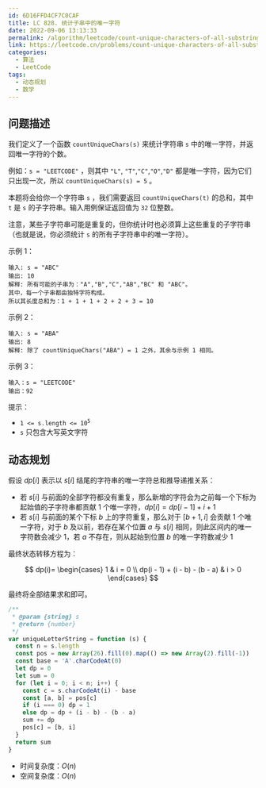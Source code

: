 ```yaml
---
id: 6D16FFD4CF7C0CAF
title: LC 828. 统计子串中的唯一字符
date: 2022-09-06 13:13:33
permalink: /algorithm/leetcode/count-unique-characters-of-all-substrings-of-a-given-string
link: https://leetcode.cn/problems/count-unique-characters-of-all-substrings-of-a-given-string
categories:
  - 算法
  - LeetCode
tags:
  - 动态规划
  - 数学
---
```


<Level :type='3'/>

## 问题描述

我们定义了一个函数 `countUniqueChars(s)` 来统计字符串 `s` 中的唯一字符，并返回唯一字符的个数。

例如：`s = "LEETCODE"` ，则其中 `"L"`, `"T"`,`"C"`,`"O"`,`"D"` 都是唯一字符，因为它们只出现一次，所以 `countUniqueChars(s) = 5` 。

本题将会给你一个字符串 `s` ，我们需要返回 `countUniqueChars(t)` 的总和，其中 `t` 是 `s` 的子字符串。输入用例保证返回值为 `32` 位整数。

注意，某些子字符串可能是重复的，但你统计时也必须算上这些重复的子字符串（也就是说，你必须统计 `s` 的所有子字符串中的唯一字符）。

示例 1：

```text
输入: s = "ABC"
输出: 10
解释: 所有可能的子串为："A","B","C","AB","BC" 和 "ABC"。
其中，每一个子串都由独特字符构成。
所以其长度总和为：1 + 1 + 1 + 2 + 2 + 3 = 10
```

示例 2：

```text
输入: s = "ABA"
输出: 8
解释: 除了 countUniqueChars("ABA") = 1 之外，其余与示例 1 相同。
```

示例 3：

```text
输入：s = "LEETCODE"
输出：92
```

提示：

- <code>1 <= s.length <= 10<sup>5</sup></code>
- `s` 只包含大写英文字符

## 动态规划

假设 $dp[i]$ 表示以 $s[i]$ 结尾的字符串的唯一字符总和推导递推关系：

- 若 $s[i]$ 与前面的全部字符都没有重复，那么新增的字符会为之前每一个下标为起始值的子字符串都贡献 $1$ 个唯一字符，$dp[i] = dp[i - 1] + i + 1$
- 若 $s[i]$ 与前面的某个下标 $b$ 上的字符重复，那么对于 $[b + 1, i]$ 会贡献 $1$ 个唯一字符，对于 $b$ 及以前，若存在某个位置 $a$ 与 $s[i]$ 相同，则此区间内的唯一字符数会减少 $1$，若 $a$ 不存在，则从起始到位置 $b$ 的唯一字符数减少 $1$

最终状态转移方程为：

$$
dp(i)=
\begin{cases}
1 & i = 0 \\
dp(i - 1) + (i - b) - (b - a) & i > 0
\end{cases}
$$

最终将全部结果求和即可。

```javascript
/**
 * @param {string} s
 * @return {number}
 */
var uniqueLetterString = function (s) {
  const n = s.length
  const pos = new Array(26).fill(0).map(() => new Array(2).fill(-1))
  const base = 'A'.charCodeAt(0)
  let dp = 0
  let sum = 0
  for (let i = 0; i < n; i++) {
    const c = s.charCodeAt(i) - base
    const [a, b] = pos[c]
    if (i === 0) dp = 1
    else dp = dp + (i - b) - (b - a)
    sum += dp
    pos[c] = [b, i]
  }
  return sum
}
```

- 时间复杂度：$O(n)$
- 空间复杂度：$O(n)$
